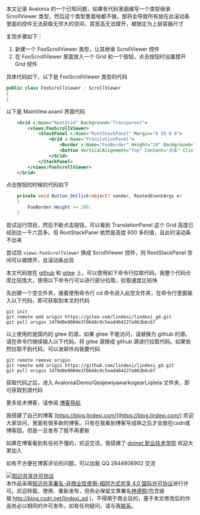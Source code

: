 
本文记录 Avalonia 的一个已知问题，如果有代码里面编写一个类型继承 ScrollViewer 类型，然后这个类型里面啥都不做。那将会导致所有放在此滚动条里面的控件无法获取无穷大的空间，其宽高无法撑开，被限定为上层容器尺寸

<!--more-->


<!-- 发布 -->
<!-- 博客 -->

复现步骤如下：

1. 新建一个 FooScrollViewer 类型，让其继承 ScrollViewer 控件
2. 在 FooScrollViewer 里面放入一个 Grid 和一个按钮，点击按钮时设置撑开 Grid 控件

具体代码如下，以下是 FooScrollViewer 类型的代码

```csharp
public class FooScrollViewer : ScrollViewer
{
}
```

以下是 MainView.axaml 界面代码

```xml
    <Grid x:Name="RootGrid" Background="Transparent">
        <views:FooScrollViewer>
            <StackPanel x:Name="RootStackPanel" Margin="0 50 0 0">
                <Grid x:Name="TranslationPanel">
                    <Border x:Name="FooBorder" Height="10" Background="#50565656"></Border>
                    <Button VerticalAlignment="Top" Content="点击" Click="Button_OnClick"></Button>
                </Grid>
            </StackPanel>
        </views:FooScrollViewer>
    </Grid>
```

点击按钮的时候的代码如下

```csharp
    private void Button_OnClick(object? sender, RoutedEventArgs e)
    {
        FooBorder.Height += 200;
    }
```

尝试运行项目，然后不断点击按钮，可以看到 TranslationPanel 这个 Grid 高度已经到达一千六百多。但 RootStackPanel 依然是高度 600 多的值，且此时滚动条不出来

尝试将 `views:FooScrollViewer` 换成 ScrollViewer 控件，则 RootStackPanel 空间可以被撑开，且滚动条出现

本文代码放在 [github](https://github.com/lindexi/lindexi_gd/tree/1479d0e9004e3f0648c9c5ead464227a963b6cb7/AvaloniaIDemo/QeajewiyawarkogearLiqilela) 和 [gitee](https://gitee.com/lindexi/lindexi_gd/tree/1479d0e9004e3f0648c9c5ead464227a963b6cb7/AvaloniaIDemo/QeajewiyawarkogearLiqilela) 上，可以使用如下命令行拉取代码。我整个代码仓库比较庞大，使用以下命令行可以进行部分拉取，拉取速度比较快

先创建一个空文件夹，接着使用命令行 cd 命令进入此空文件夹，在命令行里面输入以下代码，即可获取到本文的代码

```
git init
git remote add origin https://gitee.com/lindexi/lindexi_gd.git
git pull origin 1479d0e9004e3f0648c9c5ead464227a963b6cb7
```

以上使用的是国内的 gitee 的源，如果 gitee 不能访问，请替换为 github 的源。请在命令行继续输入以下代码，将 gitee 源换成 github 源进行拉取代码。如果依然拉取不到代码，可以发邮件向我要代码

```
git remote remove origin
git remote add origin https://github.com/lindexi/lindexi_gd.git
git pull origin 1479d0e9004e3f0648c9c5ead464227a963b6cb7
```

获取代码之后，进入 AvaloniaIDemo/QeajewiyawarkogearLiqilela 文件夹，即可获取到源代码

更多技术博客，请参阅 [博客导航](https://blog.lindexi.com/post/%E5%8D%9A%E5%AE%A2%E5%AF%BC%E8%88%AA.html )


我搭建了自己的博客 [https://blog.lindexi.com/](https://blog.lindexi.com/) 欢迎大家访问，里面有很多新的博客。只有在我看到博客写成熟之后才会放在csdn或博客园，但是一旦发布了就不再更新

如果在博客看到有任何不懂的，欢迎交流，我搭建了 [dotnet 职业技术学院](https://t.me/dotnet_campus) 欢迎大家加入

如有不方便在博客评论的问题，可以加我 QQ 2844808902 交流

<a rel="license" href="http://creativecommons.org/licenses/by-nc-sa/4.0/"><img alt="知识共享许可协议" style="border-width:0" src="https://licensebuttons.net/l/by-nc-sa/4.0/88x31.png" /></a><br />本作品采用<a rel="license" href="http://creativecommons.org/licenses/by-nc-sa/4.0/">知识共享署名-非商业性使用-相同方式共享 4.0 国际许可协议</a>进行许可。欢迎转载、使用、重新发布，但务必保留文章署名[林德熙](http://blog.csdn.net/lindexi_gd)(包含链接:http://blog.csdn.net/lindexi_gd )，不得用于商业目的，基于本文修改后的作品务必以相同的许可发布。如有任何疑问，请与我[联系](mailto:lindexi_gd@163.com)。